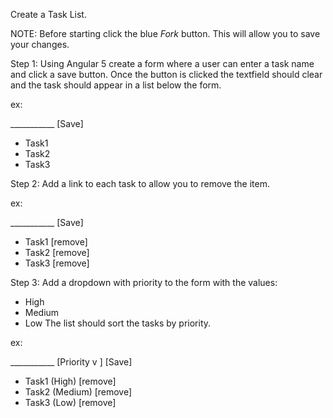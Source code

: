 Create a Task List.

NOTE: Before starting click the blue _Fork_ button. This will allow you to save your changes.

Step 1:
Using Angular 5 create a form where a user can enter a task name and click a save button.
Once the button is clicked the textfield should clear and the task should appear in a list below the form.

ex:

___________ [Save]

- Task1
- Task2
- Task3

Step 2:
Add a link to each task to allow you to remove the item.

ex:

___________ [Save]

- Task1 [remove]
- Task2 [remove]
- Task3 [remove]

Step 3:
Add a dropdown with priority to the form with the values:
* High
* Medium
* Low
The list should sort the tasks by priority.

ex:

___________ [Priority v ] [Save]

- Task1 (High) [remove]
- Task2 (Medium) [remove]
- Task3 (Low) [remove]